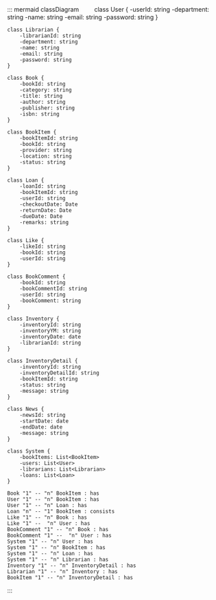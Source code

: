 ::: mermaid
classDiagram
　　
    class User {
        -userId: string
        -department: string
        -name: string
        -email: string
        -password: string
    }

    class Librarian {
        -librarianId: string
        -department: string
        -name: string
        -email: string
        -password: string
    }

    class Book {
        -bookId: string
        -category: string
        -title: string
        -author: string
        -publisher: string
        -isbn: string
    }

    class BookItem {
        -bookItemId: string
        -bookId: string
        -provider: string
        -location: string
        -status: string
    }

    class Loan {
        -loanId: string
        -bookItemId: string
        -userId: string
        -checkoutDate: Date
        -returnDate: Date
        -dueDate: Date
        -remarks: string
    }

    class Like {
        -likeId: string
        -bookId: string
        -userId: string
    }

    class BookComment {
        -bookId: string
        -bookCommentId: string
        -userId: string
        -bookComment: string
    }

    class Inventory {
        -inventoryId: string
        -inventoryYM: string
        -inventoryDate: date
        -librarianId: string
    }

    class InventoryDetail {
        -inventoryId: string
        -inventoryDetailId: string
        -bookItemId: string
        -status: string
        -message: string
    }

    class News {
        -newsId: string
        -startDate: date
        -endDate: date
        -message: string
    }

    class System {
        -bookItems: List<BookItem>
        -users: List<User>
        -librarians: List<Librarian>
        -loans: List<Loan>
    }

    Book "1" -- "n" BookItem : has
    User "1" -- "n" BookItem : has
    User "1" -- "n" Loan : has
    Loan "n" -- "1" BookItem : consists
    Like "1" -- "n" Book : has
    Like "1" --  "n" User : has
    BookComment "1" -- "n" Book : has
    BookComment "1" --  "n" User : has
    System "1" -- "n" User : has
    System "1" -- "n" BookItem : has
    System "1" -- "n" Loan : has
    System "1" -- "n" Librarian : has
    Inventory "1" -- "n" InventoryDetail : has
    Librarian "1" -- "n" Inventory : has
    BookItem "1" -- "n" InventoryDetail : has
    

:::
